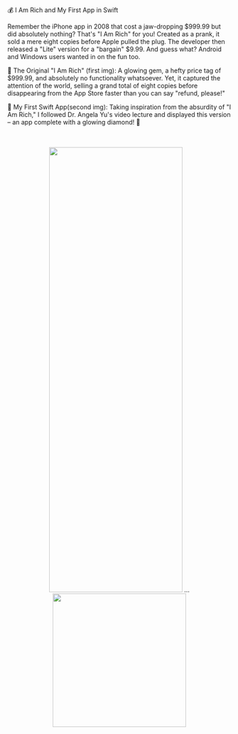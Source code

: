 💰 I Am Rich and My First App in Swift

Remember the iPhone app in 2008 that cost a jaw-dropping $999.99 but did absolutely nothing? That's "I Am Rich" for you! Created as a prank, it sold a mere eight copies before Apple pulled the plug.
The developer then released a "Lite" version for a "bargain" $9.99. And guess what? Android and Windows users wanted in on the fun too.

📱 The Original "I Am Rich" (first img): A glowing gem, a hefty price tag of $999.99, and absolutely no functionality whatsoever. Yet, it captured the attention of the world, selling a grand total of eight copies before disappearing from the App Store faster than you can say "refund, please!"

🚀 My First Swift App(second img): Taking inspiration from the absurdity of "I Am Rich," I followed Dr. Angela Yu's video lecture and displayed this version – an app complete with a glowing diamond! 💎


<br/>
<br/>
<div align="center">
<img src="https://github.com/MuselianiMariami/I-AM-RICH/assets/137683336/e711c3a5-3efa-4abc-9323-3cac6808a729" height="1000" width="300"/>
  <span>...</span>
<img src="https://github.com/MuselianiMariami/I-AM-RICH/assets/137683336/205be348-c5ce-4e25-a9c0-d0d91facc07f" width="300"/>
</div>

